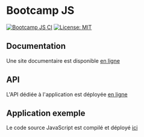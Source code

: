 # Bootcamp JS

[![Bootcamp JS CI](https://github.com/InseeFrLab/BootcampJS-JS/actions/workflows/ci.yml/badge.svg)](https://github.com/InseeFrLab/BootcampJS-JS/actions/workflows/ci.yml)
[![License: MIT](https://img.shields.io/badge/License-MIT-blue.svg)](https://opensource.org/licenses/MIT)

## Documentation

Une site documentaire est disponible [en ligne](https://inseefrlab.github.io/BootcampJS-JS)

## API

L'API dédiée à l'application est déployée [en ligne](https://demo.levitt.fr)

## Application exemple

Le code source JavaScript est compilé et déployé [ici](https://app.levitt.fr/)
